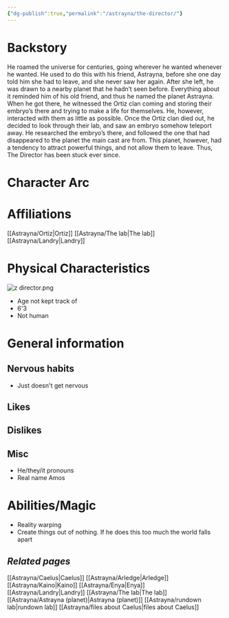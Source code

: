 ```yaml
---
{"dg-publish":true,"permalink":"/astrayna/the-director/"}
---
```


# Backstory
He roamed the universe for centuries, going wherever he wanted whenever he wanted. He used to do this with his friend, Astrayna, before she one day told him she had to leave, and she never saw her again. After she left, he was drawn to a nearby planet that he hadn’t seen before. Everything about it reminded him of his old friend, and thus he named the planet Astrayna. When he got there, he witnessed the Ortiz clan coming and storing their embryo’s there and trying to make a life for themselves. He, however, interacted with them as little as possible. Once the Ortiz clan died out, he decided to look through their lab, and saw an embryo somehow teleport away. He researched the embryo’s there, and followed the one that had disappeared to the planet the main cast are from. This planet, however, had a tendency to attract powerful things, and not allow them to leave. Thus, The Director has been stuck ever since.
# Character Arc

# Affiliations
[[Astrayna/Ortiz\|Ortiz]]
[[Astrayna/The lab\|The lab]]
[[Astrayna/Landry\|Landry]]
# Physical Characteristics
![z director.png](/img/user/Astrayna/z%20director.png)
- Age not kept track of
- 6'3
- Not human
# General information
## Nervous habits
- Just doesn't get nervous
## Likes

## Dislikes

## Misc
- He/they/it pronouns
- Real name Amos
# Abilities/Magic
- Reality warping
- Create things out of nothing. If he does this too much the world falls apart
## *Related pages*
[[Astrayna/Caelus\|Caelus]]
[[Astrayna/Arledge\|Arledge]]
[[Astrayna/Kaino\|Kaino]]
[[Astrayna/Enya\|Enya]]
[[Astrayna/Landry\|Landry]]
[[Astrayna/The lab\|The lab]]
[[Astrayna/Astrayna (planet)\|Astrayna (planet)]]
[[Astrayna/rundown lab\|rundown lab]]
[[Astrayna/files about Caelus\|files about Caelus]]